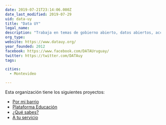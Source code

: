 ```yaml
---
date: 2019-07-21T23:14:06.000Z
date_last_modified: 2019-07-29
uid: data-uy
title: "Data UY"
legal_name: 
description: "Trabaja en temas de gobierno abierto, datos abiertos, acceso a la información pública y participación a través del uso de tecnología cívica."
org_type: 
website: https://www.datauy.org/
year_founded: 2012
facebook: https://www.facebook.com/DATAUruguay/
twitter: https://twitter.com/DATAuy
tags:

cities: 
  - Montevideo

---
```


Esta organización tiene los siguientes proyectos:

- [Por mi barrio](/proyectos/por-mi-barrio)
- [Plataforma Educación](/proyectos/plataforma-educacion)
- [¿Qué sabes?](/proyectos/que-sabes)
- [A tu servicio](/proyectos/a-tu-servicio)
